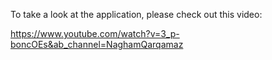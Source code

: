 To take a look at the application, please check out this video:

https://www.youtube.com/watch?v=3_p-boncOEs&ab_channel=NaghamQarqamaz